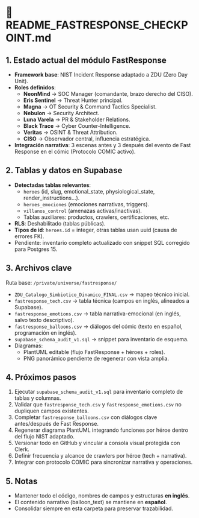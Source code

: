 # 📄 README_FASTRESPONSE_CHECKPOINT.md

## 1. Estado actual del módulo FastResponse
- **Framework base**: NIST Incident Response adaptado a ZDU (Zero Day Unit).
- **Roles definidos**:
  - **NeonMind** → SOC Manager (comandante, brazo derecho del CISO).
  - **Eris Sentinel** → Threat Hunter principal.
  - **Magna** → OT Security & Command Tactics Specialist.
  - **Nebulon** → Security Architect.
  - **Luna Varela** → PR & Stakeholder Relations.
  - **Black Trace** → Cyber Counter-Intelligence.
  - **Veritas** → OSINT & Threat Attribution.
  - **CISO** → Observador central, influencia estratégica.
- **Integración narrativa**: 3 escenas antes y 3 después del evento de Fast Response en el cómic (Protocolo COMIC activo).

## 2. Tablas y datos en Supabase
- **Detectadas tablas relevantes**:  
  - `heroes` (id, slug, emotional_state, physiological_state, render_instructions…).
  - `heroes_emociones` (emociones narrativas, triggers).
  - `villanos_control` (amenazas activas/inactivas).
  - Tablas auxiliares: productos, crawlers, certificaciones, etc.
- **RLS**: Deshabilitado (tablas públicas).
- **Tipos de id**: `heroes.id` = integer, otras tablas usan uuid (causa de errores FK).
- Pendiente: inventario completo actualizado con snippet SQL corregido para Postgres 15.

## 3. Archivos clave
Ruta base: `/private/universe/fastresponse/`  
- `ZDU_Catalogo_Simbiotico_Dinamico_FINAL.csv` → mapeo técnico inicial.  
- `fastresponse_tech.csv` → tabla técnica (campos en inglés, alineados a Supabase).  
- `fastresponse_emotions.csv` → tabla narrativa-emocional (en inglés, salvo texto descriptivo).  
- `fastresponse_balloons.csv` → diálogos del cómic (texto en español, programación en inglés).  
- `supabase_schema_audit_v1.sql` → snippet para inventario de esquema.  
- Diagramas:  
  - PlantUML editable (flujo FastResponse + héroes + roles).  
  - PNG panorámico pendiente de regenerar con vista amplia.  

## 4. Próximos pasos
1. Ejecutar `supabase_schema_audit_v1.sql` para inventario completo de tablas y columnas.
2. Validar que `fastresponse_tech.csv` y `fastresponse_emotions.csv` no dupliquen campos existentes.
3. Completar `fastresponse_balloons.csv` con diálogos clave antes/después de Fast Response.
4. Regenerar diagrama PlantUML integrando funciones por héroe dentro del flujo NIST adaptado.
5. Versionar todo en GitHub y vincular a consola visual protegida con Clerk.
6. Definir frecuencia y alcance de crawlers por héroe (tech + narrativa).
7. Integrar con protocolo COMIC para sincronizar narrativa y operaciones.

## 5. Notas
- Mantener todo el código, nombres de campos y estructuras **en inglés**.
- El contenido narrativo (balloon_text) se mantiene en **español**.
- Consolidar siempre en esta carpeta para preservar trazabilidad.
